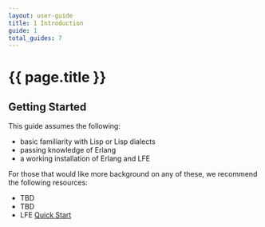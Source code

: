 ```yaml
---
layout: user-guide
title: 1 Introduction
guide: 1
total_guides: 7
---
```

# {{ page.title }}

## Getting Started

This guide assumes the following:

* basic familiarity with Lisp or Lisp dialects
* passing knowledge of Erlang
* a working installation of Erlang and LFE

For those that would like more background on any of these, we recommend the
following resources:
* TBD
* TBD
* LFE <a href="http://lfe.github.com/quick-start/1.html">Quick Start</a>

